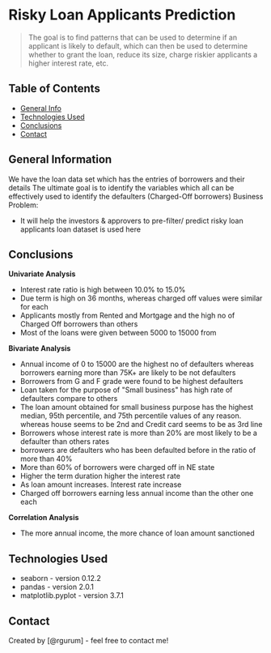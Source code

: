 # Risky Loan Applicants Prediction
> The goal is to find patterns that can be used to determine if an applicant is likely to default, which can then be used to determine whether to grant the loan, reduce its size, charge riskier applicants a higher interest rate, etc.


## Table of Contents
* [General Info](#general-information)
* [Technologies Used](#technologies-used)
* [Conclusions](#conclusions)
* [Contact](#acknowledgements)

## General Information
We have the loan data set which has the entries of borrowers and their details
The ultimate goal is to identify the variables which all can be effectively used to identify the defaulters (Charged-Off borrowers)
Business Problem:
- It will help the investors & approvers to pre-filter/ predict risky loan applicants
loan dataset is used here

## Conclusions
**Univariate Analysis**
- Interest rate ratio is high between 10.0% to 15.0%
- Due term is high on 36 months, whereas charged off values were similar for each
- Applicants mostly from Rented and Mortgage and the high no of Charged Off borrowers than others
- Most of the loans were given between 5000 to 15000 from

**Bivariate Analysis** 
- Annual income of 0 to 15000 are the highest no of defaulters whereas borrowers earning more than 75K+ are likely to be not defaulters
- Borrowers from G and F grade were found to be highest defaulters
- Loan taken for the purpose of "Small business" has high rate of defaulters compare to others
- The loan amount obtained for small business purpose has the highest median, 95th percentile, and 75th percentile values of any reason. whereas house seems to be 2nd and Credit card seems to be as 3rd line
- Borrowers whose interest rate is more than 20% are most likely to be a defaulter than others rates
- borrowers are defaulters who has been defaulted before in the ratio of more than 40%
- More than 60% of borrowers were charged off in NE state
- Higher the term duration higher the interest rate
- As loan amount increases. Interest rate increase
- Charged off borrowers earning less annual income than the other one each

**Correlation Analysis**
- The more annual income, the more chance of loan amount sanctioned

## Technologies Used
- seaborn - version 0.12.2
- pandas - version 2.0.1
- matplotlib.pyplot - version 3.7.1


## Contact
Created by [@rgurum] - feel free to contact me!